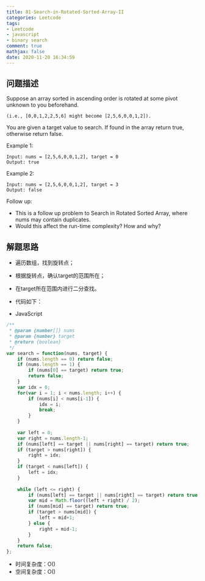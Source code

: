 ```yaml
---
title: 81-Search-in-Rotated-Sorted-Array-II
categories: Leetcode
tags: 
- Leetcode
- javascript
- binary search
comment: true
mathjax: false
date: 2020-11-20 16:34:59
---
```


## 问题描述

Suppose an array sorted in ascending order is rotated at some pivot unknown to you beforehand.

`(i.e., [0,0,1,2,2,5,6] might become [2,5,6,0,0,1,2]).`

You are given a target value to search. If found in the array return true, otherwise return false.
<!--more-->
Example 1:
```
Input: nums = [2,5,6,0,0,1,2], target = 0
Output: true
```
Example 2:
```
Input: nums = [2,5,6,0,0,1,2], target = 3
Output: false
```
Follow up:

- This is a follow up problem to Search in Rotated Sorted Array, where nums may contain duplicates.
- Would this affect the run-time complexity? How and why?

## 解题思路

- 遍历数组，找到旋转点；
- 根据旋转点，确认target的范围所在；
- 在target所在范围内进行二分查找。

- 代码如下：

- JavaScript

```JavaScript
/**
 * @param {number[]} nums
 * @param {number} target
 * @return {boolean}
 */
var search = function(nums, target) {
    if (nums.length == 0) return false;
    if (nums.length == 1) {
        if (nums[0] == target) return true;
        return false;
    }
    var idx = 0;
    for(var i = 1; i < nums.length; i++) {
        if (nums[i] < nums[i-1]) {
            idx = i;
            break;
        }
    }
    
    var left = 0;
    var right = nums.length-1;
    if (nums[left] == target || nums[right] == target) return true;
    if (target > nums[right]) {
        right = idx;
    }
    if (target < nums[left]) {
        left = idx;
    }
    
    while (left <= right) {
        if (nums[left] == target || nums[right] == target) return true;
        var mid = Math.floor((left + right) / 2);
        if (nums[mid] == target) return true;
        if (target > nums[mid]) {
            left = mid+1;
        } else {
            right = mid-1;
        }
    }
    return false;
};

```



- 时间复杂度：O()
- 空间复杂度：O()

